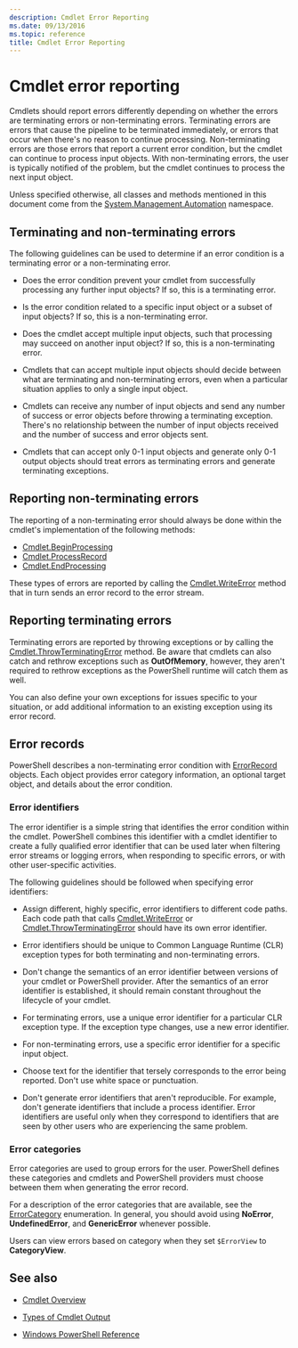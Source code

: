```yaml
---
description: Cmdlet Error Reporting
ms.date: 09/13/2016
ms.topic: reference
title: Cmdlet Error Reporting
---
```


# Cmdlet error reporting

Cmdlets should report errors differently depending on whether the errors are terminating errors or
non-terminating errors. Terminating errors are errors that cause the pipeline to be terminated
immediately, or errors that occur when there's no reason to continue processing. Non-terminating
errors are those errors that report a current error condition, but the cmdlet can continue to
process input objects. With non-terminating errors, the user is typically notified of the problem,
but the cmdlet continues to process the next input object.

Unless specified otherwise, all classes and methods mentioned in this document come from the
[System.Management.Automation](./dotnet/api/system.management.automation) namespace.

## Terminating and non-terminating errors

The following guidelines can be used to determine if an error condition is a terminating error or a
non-terminating error.

- Does the error condition prevent your cmdlet from successfully processing any further input
  objects? If so, this is a terminating error.

- Is the error condition related to a specific input object or a subset of input objects? If so,
  this is a non-terminating error.

- Does the cmdlet accept multiple input objects, such that processing may succeed on another input
  object? If so, this is a non-terminating error.

- Cmdlets that can accept multiple input objects should decide between what are terminating and
  non-terminating errors, even when a particular situation applies to only a single input object.

- Cmdlets can receive any number of input objects and send any number of success or error objects
  before throwing a terminating exception. There's no relationship between the number of input
  objects received and the number of success and error objects sent.

- Cmdlets that can accept only 0-1 input objects and generate only 0-1 output objects should treat
  errors as terminating errors and generate terminating exceptions.

## Reporting non-terminating errors

The reporting of a non-terminating error should always be done within the cmdlet's implementation of
the following methods:

- [Cmdlet.BeginProcessing][1]
- [Cmdlet.ProcessRecord][2]
- [Cmdlet.EndProcessing][3]

These types of errors are reported by calling the [Cmdlet.WriteError][4] method that in turn sends
an error record to the error stream.

## Reporting terminating errors

Terminating errors are reported by throwing exceptions or by calling the
[Cmdlet.ThrowTerminatingError][5] method. Be aware that cmdlets can also catch and rethrow
exceptions such as **OutOfMemory**, however, they aren't required to rethrow exceptions as the
PowerShell runtime will catch them as well.

You can also define your own exceptions for issues specific to your situation, or add additional
information to an existing exception using its error record.

## Error records

PowerShell describes a non-terminating error condition with [ErrorRecord][6] objects. Each object
provides error category information, an optional target object, and details about the error
condition.

### Error identifiers

The error identifier is a simple string that identifies the error condition within the cmdlet.
PowerShell combines this identifier with a cmdlet identifier to create a fully qualified error
identifier that can be used later when filtering error streams or logging errors, when responding to
specific errors, or with other user-specific activities.

The following guidelines should be followed when specifying error identifiers:

- Assign different, highly specific, error identifiers to different code paths. Each code path that
  calls [Cmdlet.WriteError][4] or [Cmdlet.ThrowTerminatingError][5] should have its own error
  identifier.

- Error identifiers should be unique to Common Language Runtime (CLR) exception types for both
  terminating and non-terminating errors.

- Don't change the semantics of an error identifier between versions of your cmdlet or PowerShell
  provider. After the semantics of an error identifier is established, it should remain constant
  throughout the lifecycle of your cmdlet.

- For terminating errors, use a unique error identifier for a particular CLR exception type. If the
  exception type changes, use a new error identifier.

- For non-terminating errors, use a specific error identifier for a specific input object.

- Choose text for the identifier that tersely corresponds to the error being reported. Don't use
  white space or punctuation.

- Don't generate error identifiers that aren't reproducible. For example, don't generate identifiers
  that include a process identifier. Error identifiers are useful only when they correspond to
  identifiers that are seen by other users who are experiencing the same problem.

### Error categories

Error categories are used to group errors for the user. PowerShell defines these categories and
cmdlets and PowerShell providers must choose between them when generating the error record.

For a description of the error categories that are available, see the [ErrorCategory][7]
enumeration. In general, you should avoid using **NoError**, **UndefinedError**, and
**GenericError** whenever possible.

Users can view errors based on category when they set `$ErrorView` to **CategoryView**.

## See also

- [Cmdlet Overview](./cmdlet-overview.md)

- [Types of Cmdlet Output](./types-of-cmdlet-output.md)

- [Windows PowerShell Reference](../windows-powershell-reference.md)

[1]: /dotnet/api/System.Management.Automation.Cmdlet.BeginProcessing
[2]: /dotnet/api/System.Management.Automation.Cmdlet.ProcessRecord
[3]: /dotnet/api/System.Management.Automation.Cmdlet.EndProcessing
[4]: /dotnet/api/System.Management.Automation.Cmdlet.WriteError
[5]: /dotnet/api/System.Management.Automation.Cmdlet.ThrowTerminatingError
[6]: /dotnet/api/System.Management.Automation.ErrorRecord
[7]: /dotnet/api/System.Management.Automation.ErrorCategory
